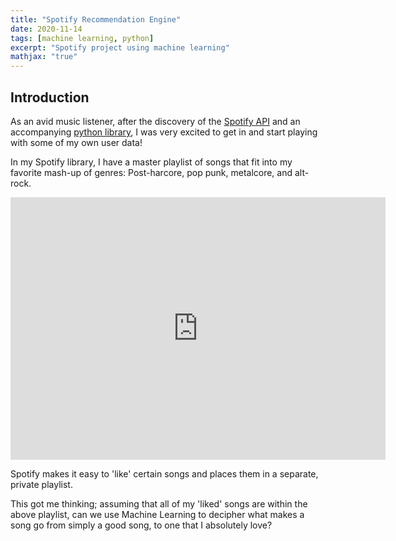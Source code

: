 ```yaml
---
title: "Spotify Recommendation Engine"
date: 2020-11-14
tags: [machine learning, python]
excerpt: "Spotify project using machine learning"
mathjax: "true"
---
```

## Introduction
As an avid music listener, after the discovery of the [Spotify API](https://developer.spotify.com/documentation/web-api/) and an accompanying [python library](https://spotipy.readthedocs.io/en/2.16.1/#), I was very excited to get in and start playing with some of my own user data!

In my Spotify library, I have a master playlist of songs that fit into my favorite mash-up of genres: Post-harcore, pop punk, metalcore, and alt-rock.
<div>
  <iframe src="https://open.spotify.com/embed/playlist/3dgfLqrR0v70pKNb961q6q" width="600" height="420" frameborder="0" allowtransparency="true" allow="encrypted-media"></iframe>
</div>

Spotify makes it easy to 'like' certain songs and places them in a separate, private playlist.

This got me thinking; assuming that all of my 'liked' songs are within the above playlist, can we use Machine Learning to decipher what makes a song go from simply a good song, to one that I absolutely love?
